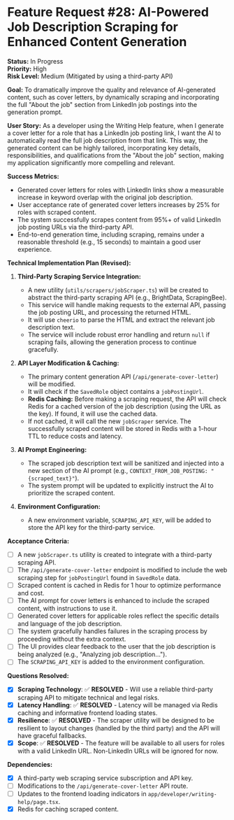 # Feature Request #28: AI-Powered Job Description Scraping for Enhanced Content Generation

**Status:** In Progress  
**Priority:** High  
**Risk Level:** Medium (Mitigated by using a third-party API)

**Goal:** To dramatically improve the quality and relevance of AI-generated content, such as cover letters, by dynamically scraping and incorporating the full "About the job" section from LinkedIn job postings into the generation prompt.

**User Story:** As a developer using the Writing Help feature, when I generate a cover letter for a role that has a LinkedIn job posting link, I want the AI to automatically read the full job description from that link. This way, the generated content can be highly tailored, incorporating key details, responsibilities, and qualifications from the "About the job" section, making my application significantly more compelling and relevant.

**Success Metrics:**
- Generated cover letters for roles with LinkedIn links show a measurable increase in keyword overlap with the original job description.
- User acceptance rate of generated cover letters increases by 25% for roles with scraped content.
- The system successfully scrapes content from 95%+ of valid LinkedIn job posting URLs via the third-party API.
- End-to-end generation time, including scraping, remains under a reasonable threshold (e.g., 15 seconds) to maintain a good user experience.

**Technical Implementation Plan (Revised):**

1.  **Third-Party Scraping Service Integration:**
    -   A new utility (`utils/scrapers/jobScraper.ts`) will be created to abstract the third-party scraping API (e.g., BrightData, ScrapingBee).
    -   This service will handle making requests to the external API, passing the job posting URL, and processing the returned HTML.
    -   It will use `cheerio` to parse the HTML and extract the relevant job description text.
    -   The service will include robust error handling and return `null` if scraping fails, allowing the generation process to continue gracefully.

2.  **API Layer Modification & Caching:**
    -   The primary content generation API (`/api/generate-cover-letter`) will be modified.
    -   It will check if the `SavedRole` object contains a `jobPostingUrl`.
    -   **Redis Caching:** Before making a scraping request, the API will check Redis for a cached version of the job description (using the URL as the key). If found, it will use the cached data.
    -   If not cached, it will call the new `jobScraper` service. The successfully scraped content will be stored in Redis with a 1-hour TTL to reduce costs and latency.

3.  **AI Prompt Engineering:**
    -   The scraped job description text will be sanitized and injected into a new section of the AI prompt (e.g., `CONTEXT_FROM_JOB_POSTING: "{scraped_text}"`).
    -   The system prompt will be updated to explicitly instruct the AI to prioritize the scraped content.

4.  **Environment Configuration:**
    -   A new environment variable, `SCRAPING_API_KEY`, will be added to store the API key for the third-party service.

**Acceptance Criteria:**
- [ ] A new `jobScraper.ts` utility is created to integrate with a third-party scraping API.
- [ ] The `/api/generate-cover-letter` endpoint is modified to include the web scraping step for `jobPostingUrl` found in `SavedRole` data.
- [ ] Scraped content is cached in Redis for 1 hour to optimize performance and cost.
- [ ] The AI prompt for cover letters is enhanced to include the scraped content, with instructions to use it.
- [ ] Generated cover letters for applicable roles reflect the specific details and language of the job description.
- [ ] The system gracefully handles failures in the scraping process by proceeding without the extra context.
- [ ] The UI provides clear feedback to the user that the job description is being analyzed (e.g., "Analyzing job description...").
- [ ] The `SCRAPING_API_KEY` is added to the environment configuration.

**Questions Resolved:**
- [x] **Scraping Technology**: ✅ **RESOLVED** - Will use a reliable third-party scraping API to mitigate technical and legal risks.
- [x] **Latency Handling**: ✅ **RESOLVED** - Latency will be managed via Redis caching and informative frontend loading states.
- [x] **Resilience**: ✅ **RESOLVED** - The scraper utility will be designed to be resilient to layout changes (handled by the third party) and the API will have graceful fallbacks.
- [x] **Scope**: ✅ **RESOLVED** - The feature will be available to all users for roles with a valid LinkedIn URL. Non-LinkedIn URLs will be ignored for now.

**Dependencies:**
- [x] A third-party web scraping service subscription and API key.
- [ ] Modifications to the `/api/generate-cover-letter` API route.
- [ ] Updates to the frontend loading indicators in `app/developer/writing-help/page.tsx`.
- [x] Redis for caching scraped content.